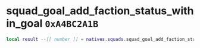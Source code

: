 # squad_goal_add_faction_status_within_goal `0xA4BC2A1B`

```lua
local result --[[ number ]] = natives.squads.squad_goal_add_faction_status_within_goal(_unk0 --[[ number ]], _unk1 --[[ number ]], _unk2 --[[ number ]])
```